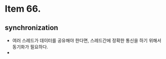 # Item 66.


**synchronization**  
-


- 여러 스레드가 데이터를 공유해야 한다면, 스레드간에 정확한 통신을 하기 위해서 동기화가 필요하다.  
-
